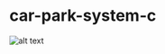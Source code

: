 # car-park-system-c
![alt text]([http://url/to/img.png](https://github.com/RJXavier/car-park-system-c/blob/main/Picture1.jpg))
